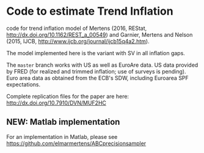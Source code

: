 # Code to estimate Trend Inflation

code for trend inflation model of Mertens (2016, REStat, http://dx.doi.org/10.1162/REST_a_00549) and Garnier, Mertens and Nelson (2015, IJCB, http://www.ijcb.org/journal/ijcb15q4a2.htm).

The model implemented here is the variant with SV in all inflation gaps.

The `master` branch works with US as well as EuroAre data. US data provided by FRED (for realized and trimmed inflation; use of surveys is pending). Euro area data as obtained from the ECB's SDW, including Euroarea SPF expectations.

Complete replication files for the paper are here: http://dx.doi.org/10.7910/DVN/MUF2HC

## NEW: Matlab implementation

For an implementation in Matlab, please see https://github.com/elmarmertens/ABCprecisionsampler
